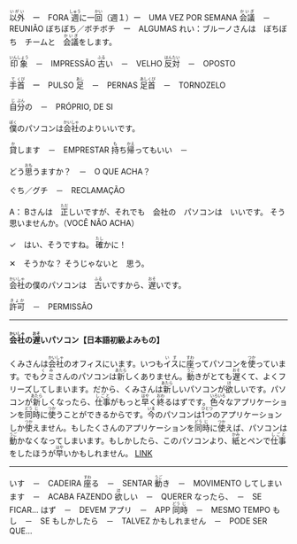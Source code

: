 <ruby>以外<rt>いがい</rt></ruby>　ー　FORA
<ruby>週<rt>しゅう</rt></ruby>に一<ruby>回<rt>かい</rt></ruby>（週１）ー　UMA VEZ POR SEMANA
<ruby>会議<rt>かいぎ</rt></ruby>　－　REUNIÃO
ぼちぼち／ボチボチ　ー　ALGUMAS
れい：ブルーノさんは　ぼちぼち　チームと　<ruby>会議<rt>かいぎ</rt></ruby>をします。

<ruby>印象<rt>いんしょう</rt></ruby>　－　IMPRESSÃO
<ruby>古<rt>ふる</rt></ruby>い　－　VELHO
<ruby>反対<rt>はんたい</rt></ruby>　－　OPOSTO

<ruby>手<rt>て</rt></ruby><ruby>首<rt>くび</rt></ruby>　ー　PULSO
<ruby>足<rt>あし</rt></ruby>　－　PERNAS
<ruby>足<rt>あし</rt></ruby><ruby>首<rt>くび</rt></ruby>　－　TORNOZELO

<ruby>自<rt>じ</rt></ruby><ruby>分<rt>ぶん</rt></ruby>の　－　PRÓPRIO, DE SI

<ruby>僕<rt>ぼく</rt></ruby>のパソコンは<ruby>会社<rt>かいしゃ</rt></ruby>のよりいいです。

<ruby>貸<rt>か</rt></ruby>します　－　EMPRESTAR
<ruby>持<rt>も</rt></ruby>ち<ruby>帰<rt>かえ</rt></ruby>ってもいい　－　

どう<ruby>思<rt>おも</rt></ruby>うますか？　－　O QUE ACHA？

ぐち／グチ　－　RECLAMAÇÃO

A：
Bさんは　<ruby>正<rt>ただ</rt></ruby>しいですが、それでも　会社の　パソコンは　いいです。
そう思いませんか。（VOCÊ NÃO ACHA）

✓　はい、そうですね。
<ruby>確<rt>たし</rt></ruby>かに！

✕　そうかな？
そうじゃないと　思う。

<ruby>会社<rt>かいしゃ</rt></ruby>の僕のパソコンは　<ruby>古<rt>ふる</rt></ruby>いですから、<ruby>遅<rt>おそ</rt></ruby>いです。

<ruby>許可<rt>きょか</rt></ruby>　－　PERMISSÃO

---

#### <ruby>会社<rt>かいしゃ</rt></ruby>の<ruby>遅<rt>おそ</rt></ruby>いパソコン【日本語初級よみもの】
くみさんは<ruby>会社<rt>かいしゃ</rt></ruby>のオフィスにいます。いつも<ruby>イス<rt>いす</rt></ruby>に<ruby>座<rt>すわ</rt></ruby>ってパソコンを<ruby>使<rt>つか</rt></ruby>っています。でも<ruby>クミ<rt>くみ</rt></ruby>さんのパソコンは<ruby>新<rt>あたら</rt></ruby>しくありません。<ruby>動<rt>うご</rt></ruby>きがとても<ruby>遅<rt>おそ</rt></ruby>くて、よくフリーズしてしまいます。だから、くみさんは<ruby>新<rt>あたら</rt></ruby>しいパソコンが<ruby>欲<rt>ほ</rt></ruby>しいです。パソコンが<ruby>新<rt>あたら</rt></ruby>しくなったら、<ruby>仕事<rt>しごと</rt></ruby>がもっと<ruby>早<rt>はや</rt></ruby>く<ruby>終<rt>おわ</rt></ruby>るはずです。<ruby>色々<rt>いろいろ</rt></ruby>なアプリケーションを<ruby>同<rt>どう</rt></ruby><ruby>時<rt>じ</rt></ruby>に<ruby>使<rt>つか</rt></ruby>うことができるからです。<ruby>今<rt>いま</rt></ruby>のパソコンは<ruby>1つ<rt>ひとつ</rt></ruby>のアプリケーションしか<ruby>使<rt>つか</rt></ruby>えません。もしたくさんのアプリケーションを<ruby>同<rt>どう</rt></ruby><ruby>時<rt>じ</rt></ruby>に<ruby>使<rt>つか</rt></ruby>えば、パソコンは<ruby>動<rt>うご</rt></ruby>かなくなってしまいます。もしかしたら、このパソコンより、<ruby>紙<rt>かみ</rt></ruby>とペンで<ruby>仕事<rt>しごと</rt></ruby>をしたほうが<ruby>早<rt>はや</rt></ruby>いかもしれません。
[LINK](https://j-nihongo.com/s-kaisyanoosoipasokon/)

---
いす　－　CADEIRA
<ruby>座<rt>すわ</rt></ruby>る　－　SENTAR
<ruby>動<rt>うご</rt></ruby>き　－　MOVIMENTO
してしまいます　－　ACABA FAZENDO
<ruby>欲<rt>ほ</rt></ruby>しい　－　QUERER
なったら、　－　SE FICAR...
はず　－　DEVEM
アプリ　－　APP
<ruby>同<rt>どう</rt></ruby><ruby>時<rt>じ</rt></ruby>　－　MESMO TEMPO
もし　－　SE
もしかしたら　－　TALVEZ
かもしれません　－　PODE SER QUE...

